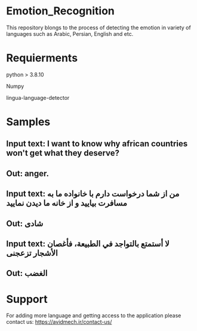 # Emotion_Recognition
This repository blongs to the process of detecting the emotion in variety of languages such as Arabic, Persian, English and etc.
# Requierments
python > 3.8.10

Numpy

lingua-language-detector
# Samples
 ##  Input text: I want to know why african countries won't get what they deserve?

 ##  Out: anger.
 
 ##  Input text: من از شما درخواست دارم با خانواده ما به مسافرت بیایید و از خانه ما دیدن نمایید

 ##  Out: شادی

 ##  Input text: لا أستمتع بالتواجد في الطبيعة، فأغصان الأشجار تزعجنی

 ##  Out: الغضب

# Support
For adding more language and getting access to the application please contact us: https://avidmech.ir/contact-us/
